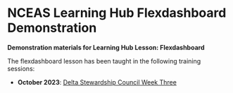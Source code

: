 # NCEAS Learning Hub Flexdashboard Demonstration
**Demonstration materials for Learning Hub Lesson: Flexdashboard**

The flexdashboard lesson has been taught in the following training sessions:

- **October 2023**: [Delta Stewardship Council Week Three](https://learning.nceas.ucsb.edu/2023-10-delta/session_04.html)


